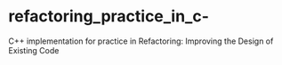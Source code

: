 # refactoring_practice_in_c-
C++ implementation for practice in Refactoring: Improving the Design of Existing Code
